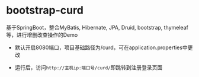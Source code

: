 # bootstrap-curd
基于SpringBoot，整合MyBatis, Hibernate, JPA, Druid, bootstrap, thymeleaf等，进行增删改查操作的Demo


- 默认开启8080端口，项目基础路径为/curd，可在application.properties中更改

- 运行后，访问`http://主机ip:端口号/curd/`即跳转到注册登录页面
